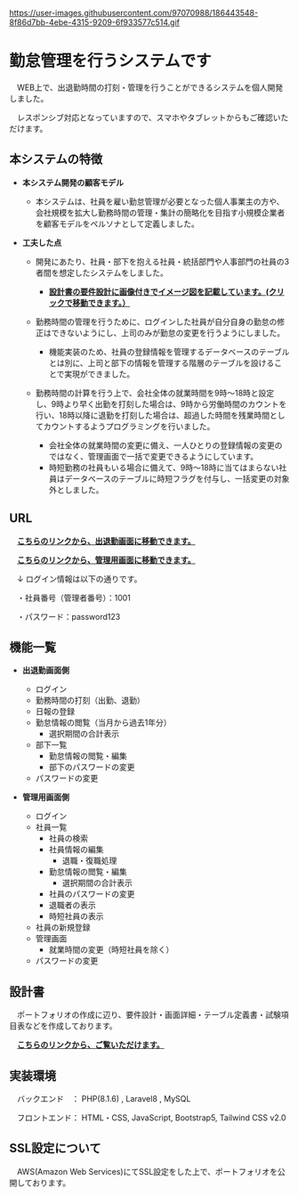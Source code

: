 https://user-images.githubusercontent.com/97070988/186443548-8f86d7bb-4ebe-4315-9209-6f933577c514.gif

# 勤怠管理を行うシステムです

　WEB上で、出退勤時間の打刻・管理を行うことができるシステムを個人開発しました。

　レスポンシブ対応となっていますので、スマホやタブレットからもご確認いただけます。

## 本システムの特徴
- **本システム開発の顧客モデル**
 
    - 本システムは、社員を雇い勤怠管理が必要となった個人事業主の方や、会社規模を拡大し勤務時間の管理・集計の簡略化を目指す小規模企業者を顧客モデルをペルソナとして定義しました。
 
 - **工夫した点**
    - 開発にあたり、社員・部下を抱える社員・統括部門や人事部門の社員の3者間を想定したシステムをしました。
        - **[設計書の要件設計に画像付きでイメージ図を記載しています。(クリックで移動できます。）](doc/01.要件設計.pdf)**

    - 勤務時間の管理を行うために、ログインした社員が自分自身の勤怠の修正はできないようにし、上司のみが勤怠の変更を行うようにしました。
        - 機能実装のため、社員の登録情報を管理するデータベースのテーブルとは別に、上司と部下の情報を管理する階層のテーブルを設けることで実現ができました。

    - 勤務時間の計算を行う上で、会社全体の就業時間を9時～18時と設定し、9時より早く出勤を打刻した場合は、9時から労働時間のカウントを行い、18時以降に退勤を打刻した場合は、超過した時間を残業時間としてカウントするようプログラミングを行いました。
        - 会社全体の就業時間の変更に備え、一人ひとりの登録情報の変更のではなく、管理画面で一括で変更できるようにしています。
        - 時短勤務の社員もいる場合に備えて、9時～18時に当てはまらない社員はデータベースのテーブルに時短フラグを付与し、一括変更の対象外としました。
     
## URL

　**[こちらのリンクから、出退勤画面に移動できます。](https://attendance-managements.work/)**

　**[こちらのリンクから、管理用画面に移動できます。](https://attendance-managements.work/admin)**
 
　↓ ログイン情報は以下の通りです。
  
　・社員番号（管理者番号）：1001
 
　・パスワード：password123

## 機能一覧
- **出退勤画面側**
    - ログイン
    - 勤務時間の打刻（出勤、退勤）
    - 日報の登録
    - 勤怠情報の閲覧（当月から過去1年分）
         - 選択期間の合計表示
    - 部下一覧
        - 勤怠情報の閲覧・編集
        - 部下のパスワードの変更
    - パスワードの変更


- **管理用画面側**
    - ログイン
    - 社員一覧
        - 社員の検索
        - 社員情報の編集
            - 退職・復職処理
        - 勤怠情報の閲覧・編集
            - 選択期間の合計表示
        - 社員のパスワードの変更
        - 退職者の表示
        - 時短社員の表示
    - 社員の新規登録
    - 管理画面
        - 就業時間の変更（時短社員を除く）
    - パスワードの変更
 
## 設計書

　ポートフォリオの作成に辺り、要件設計・画面詳細・テーブル定義書・試験項目表などを作成しております。
 
 　**[こちらのリンクから、ご覧いただけます。](doc)**

## 実装環境

　バックエンド　： PHP(8.1.6) , Laravel8  , MySQL

　フロントエンド： HTML・CSS, JavaScript, Bootstrap5, Tailwind CSS v2.0
 
## SSL設定について
　AWS(Amazon Web Services)にてSSL設定をした上で、ポートフォリオを公開しております。
 
